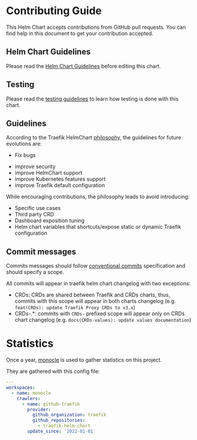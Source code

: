 # Contributing Guide

This Helm Chart accepts contributions from GitHub pull requests.
You can find help in this document to get your contribution accepted.

## Helm Chart Guidelines

Please read the [Helm Chart Guidelines](./traefik/Guidelines.md) before editing this chart.

## Testing

Please read the [testing guidelines](./TESTING.md) to learn how testing is done with this chart.

## Guidelines

According to the Traefik HelmChart [philosophy](./README.md#philosophy),
the guidelines for future evolutions are:

- Fix bugs
* improve security
* improve HelmChart support
* improve Kubernetes features support
* improve Traefik default configuration

While encouraging contributions, the philosophy leads to avoid introducing:

- Specific use cases
- Third party CRD
- Dashboard exposition tuning
- Helm chart variables that shortcuts/expose static or dynamic Traefik configuration

## Commit messages

Commits messages should follow [conventional commits](https://www.conventionalcommits.org/en/v1.0.0/) specification and should specify a scope.

All commits will appear in traefik helm chart changelog with two exceptions:

- CRDs: CRDs are shared between Traefik and CRDs charts, thus, commits with this scope will appear in both charts changelog (e.g. `feat(CRDs): update Traefik Proxy CRDs to v3.x`)
- CRDs-.*: commits with `CRDs-` prefixed scope will appear only on CRDs chart changelog (e.g. `docs(CRDs-values): update values documentation`)   

# Statistics

Once a year, [monocle](https://github.com/change-metrics/monocle) is used to gather statistics on this project.

They are gathered with this config file:

```yaml
---
workspaces:
  - name: monocle
    crawlers:
      - name: github-traefik
        provider:
          github_organization: traefik
          github_repositories:
            - traefik-helm-chart
        update_since: '2022-01-01'
```
